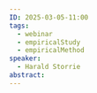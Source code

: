 ```yaml
---
ID: 2025-03-05-11:00
tags:
  - webinar
  - empiricalStudy
  - empiricalMethod
speaker:
  - Harald Storrie
abstract:
---
```

